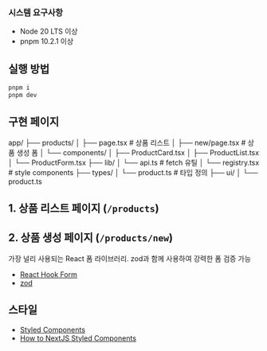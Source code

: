 ### 시스템 요구사항

- Node 20 LTS 이상
- pnpm 10.2.1 이상

## 실행 방법

```bash
pnpm i
pnpm dev
```

## 구현 페이지

app/
├── products/
│ ├── page.tsx # 상품 리스트
│ ├── new/page.tsx # 상품 생성 폼
│ └── components/
│   ├── ProductCard.tsx
│   ├── ProductList.tsx
│   └── ProductForm.tsx
├── lib/
│ └── api.ts # fetch 유틸
│ └── registry.tsx # style components
├── types/
│ └── product.ts # 타입 정의
├── ui/
│ └── product.ts

## 1. 상품 리스트 페이지 (`/products`)

## 2. 상품 생성 페이지 (`/products/new`)

가장 널리 사용되는 React 폼 라이브러리. zod과 함께 사용하여 강력한 폼 검증 가능

- [React Hook Form](https://www.react-hook-form.com/)
- [zod](https://zod.dev/)

## 스타일

- [Styled Components](https://styled-components.com/)
- [How to NextJS Styled Components](https://nextjs.org/docs/app/guides/css-in-js#styled-components)
